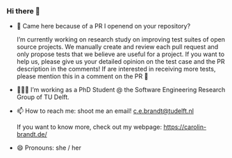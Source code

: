### Hi there 👋

- 🔭 Came here because of a PR I openend on your repository?

  I’m currently working on research study on improving test suites of open source projects.
  We manually create and review each pull request and only propose tests that we believe are useful for a project.
  If you want to help us, please give us your detailed opinion on the test case and the PR description in the comments!
  If are interested in receiving more tests, please mention this in a comment on the PR 🙂
  

- 👩🏻‍💻 I’m working as a PhD Student @ the Software Engineering Research Group of TU Delft.
<!--
-   I'm looking into how developers interact with automatic test generation tools and how we can build tools that bring truly useful tests to them 😊
- 💬 Ask me about anything related to custom keyboard layouts, test generation and the software engineering research world 🌍️
-->
- 📫 How to reach me: shoot me an email! c.e.brandt@tudelft.nl

  If you want to know more, check out my webpage: https://carolin-brandt.de/
- 😄 Pronouns: she / her

<!--
**lacinoire/lacinoire** is a ✨ _special_ ✨ repository because its `README.md` (this file) appears on your GitHub profile.

Here are some ideas to get you started:

- 🔭 I’m currently working on ...
- 🌱 I’m currently learning ...
- 👯 I’m looking to collaborate on ...
- 🤔 I’m looking for help with ...
- 💬 Ask me about ...
- 📫 How to reach me: ...
- 😄 Pronouns: ...
- ⚡ Fun fact: ...
-->
